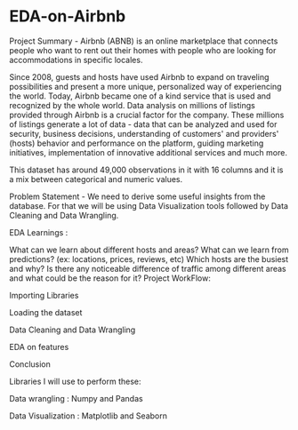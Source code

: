 # EDA-on-Airbnb
Project Summary -
Airbnb (ABNB) is an online marketplace that connects people who want to rent out their homes with people who are looking for accommodations in specific locales.

Since 2008, guests and hosts have used Airbnb to expand on traveling possibilities and present a more unique, personalized way of experiencing the world. Today, Airbnb became one of a kind service that is used and recognized by the whole world. Data analysis on millions of listings provided through Airbnb is a crucial factor for the company. These millions of listings generate a lot of data - data that can be analyzed and used for security, business decisions, understanding of customers' and providers' (hosts) behavior and performance on the platform, guiding marketing initiatives, implementation of innovative additional services and much more.

This dataset has around 49,000 observations in it with 16 columns and it is a mix between categorical and numeric values.

Problem Statement -
We need to derive some useful insights from the database. For that we will be using Data Visualization tools followed by Data Cleaning and Data Wrangling.

EDA Learnings :

What can we learn about different hosts and areas?
What can we learn from predictions? (ex: locations, prices, reviews, etc)
Which hosts are the busiest and why?
Is there any noticeable difference of traffic among different areas and what could be the reason for it?
Project WorkFlow:

Importing Libraries

Loading the dataset

Data Cleaning and Data Wrangling

EDA on features

Conclusion

Libraries I will use to perform these:

Data wrangling : Numpy and Pandas

Data Visualization : Matplotlib and Seaborn
